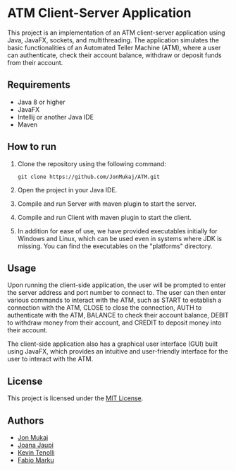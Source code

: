 ATM Client-Server Application
=============================

This project is an implementation of an ATM client-server application using Java, JavaFX, sockets, and multithreading. The application simulates the basic functionalities of an Automated Teller Machine (ATM), where a user can authenticate, check their account balance, withdraw or deposit funds from their account.

Requirements
------------

-   Java 8 or higher
-   JavaFX
-   Intellij or another Java IDE
-   Maven

How to run
----------

1.  Clone the repository using the following command:

    `git clone https://github.com/JonMukaj/ATM.git`

2.  Open the project in your Java IDE.

3.  Compile and run Server with maven plugin to start the server.

4.  Compile and run Client with maven plugin to start the client.

5.  In addition for ease of use, we have provided executables initially for Windows and Linux, which can be used even in systems where JDK is missing. You can find the  executables on the "platforms" directory.

Usage
----------

Upon running the client-side application, the user will be prompted to enter the server address and port number to connect to. The user can then enter various commands to interact with the ATM, such as START to establish a connection with the ATM, CLOSE to close the connection, AUTH <PIN> to authenticate with the ATM, BALANCE to check their account balance, DEBIT <amount> to withdraw money from their account, and CREDIT <amount> to deposit money into their account.

The client-side application also has a graphical user interface (GUI) built using JavaFX, which provides an intuitive and user-friendly interface for the user to interact with the ATM.

License
-------

This project is licensed under the [MIT License](https://opensource.org/licenses/MIT).

Authors
-------

-   [Jon Mukaj](https://github.com/jonmukaj)
-   [Joana Jaupi](https://github.com/joanajaupi)
-   [Kevin Tenolli](https://github.com/ProfessorGustavi)
-   [Fabio Marku](https://github.com/fabiomarku1)
